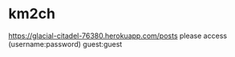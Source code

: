 # km2ch
https://glacial-citadel-76380.herokuapp.com/posts
please access (username:password) guest:guest
